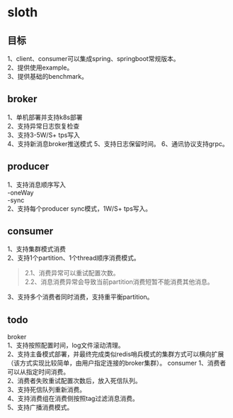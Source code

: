 # sloth

## 目标
1、client、consumer可以集成spring、springboot常规版本。  
2、提供使用example。  
3、提供基础的benchmark。


## broker
1、单机部署并支持k8s部署  
2、支持异常日志恢复检查  
3、支持3-5W/S+ tps写入  
4、支持新消息broker推送模式
5、支持日志保留时间。
6、通讯协议支持grpc。

## producer
1、支持消息顺序写入  
-oneWay  
-sync  
2、支持每个producer sync模式，1W/S+ tps写入。  

## consumer
1、支持集群模式消费  
2、支持1个partition、1个thread顺序消费模式。    
>2.1、消费异常可以重试配置次数。  
>2.2、消息消费异常会导致当前partition消费短暂不能消费其他消息。

3、支持多个消费者同时消费，支持重平衡partition。 

## todo
broker  
1、支持按照配置时间，log文件滚动清理。  
2、支持主备模式部署，并最终完成类似redis哨兵模式的集群方式可以横向扩展（该方式实现比较简单，由用户指定连接的broker集群）。
consumer
1、消费者可以从指定时间消费。    
2、消费者失败重试配置次数后，放入死信队列。  
3、支持死信队列重新消费。  
4、支持消费组在消费侧按照tag过滤消息消费。  
5、支持广播消费模式。    
